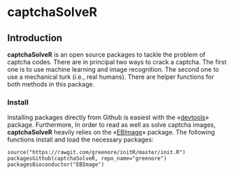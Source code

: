 captchaSolveR
=============

## Introduction

**captchaSolveR** is an open source packages to tackle the problem of captcha codes. There are in principal two ways to crack a captcha. The first one is to use machine learning and image recognition. The second one to use a mechanical turk (i.e., real humans). There are helper functions for both methods in this package.

### Install 

Installing packages directly from Github is easiest with the «[devtools][1]» package. Furthermore, In order to read as well as solve captcha images, **captchaSolveR** heavily relies on the «[EBImage][2]» package. The following functions install and load the necessary packages: 

```
source("https://rawgit.com/greenore/initR/master/init.R")
packagesGithub(captchaSolveR, repo_name="greenore")
packagesBioconductor("EBImage")
```

[1]: http://cran.r-project.org/web/packages/devtools/index.html
[2]: http://cran.r-project.org/bin/windows/Rtools/
